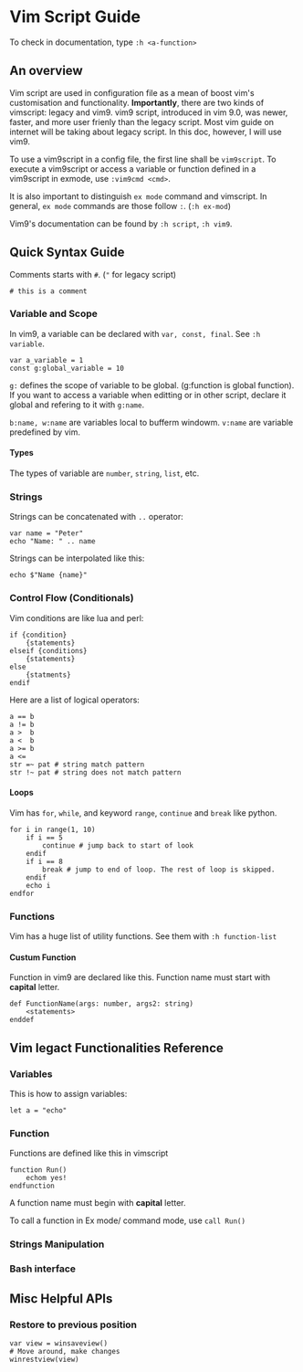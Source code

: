 # Vim Script Guide

To check <a-function> in documentation, type `:h <a-function>`

## An overview

Vim script are used in configuration file as a mean of boost vim's customisation and functionality. **Importantly**, there are two kinds of vimscript: legacy and vim9. vim9 script, introduced in vim 9.0, was newer, faster, and more user frienly than the legacy script. Most vim guide on internet will be taking about legacy script. In this doc, however, I will use vim9.

To use a vim9script in a config file, the first line shall be `vim9script`. To execute a vim9script or access a variable or function defined in a vim9script in exmode, use `:vim9cmd <cmd>`.

It is also important to distinguish `ex mode` command and vimscript. In general, `ex mode` commands are those follow `:`.  (`:h ex-mod`)

Vim9's documentation can be found by `:h script`, `:h vim9`.

## Quick Syntax Guide

Comments starts with `#`. (`"` for legacy script)
```vim9script
# this is a comment
```

### Variable and Scope

In vim9, a variable can be declared with `var, const, final`.  See `:h variable`.

```vim9
var a_variable = 1
const g:global_variable = 10
```

`g:` defines the scope of variable to be global. (g:function is global function). If you want to access a variable when editting or in other script, declare it global and refering to it with `g:name`.

`b:name, w:name` are variables local to bufferm windowm. `v:name` are variable predefined by vim.

#### Types

The types of variable are `number`, `string`, `list`, etc.

### Strings 

Strings can be concatenated with `..` operator:

```vim9
var name = "Peter"
echo "Name: " .. name
```

Strings can be interpolated like this:

```vim9
echo $"Name {name}"
```

### Control Flow (Conditionals)

Vim conditions are like lua and perl:

```vim9
if {condition}
    {statements}
elseif {conditions}
    {statements}
else
    {statments}
endif
```

Here are a list of logical operators:

```
a == b
a != b
a >  b
a <  b
a >= b
a <= 
str =~ pat # string match pattern
str !~ pat # string does not match pattern
```

#### Loops

Vim has `for`, `while`, and keyword `range`, `continue` and `break` like python.

```
for i in range(1, 10)
    if i == 5
        continue # jump back to start of look
    endif
    if i == 8
        break # jump to end of loop. The rest of loop is skipped.
    endif
    echo i
endfor 
```

### Functions

Vim has a huge list of utility functions. See them with `:h function-list`

#### Custum Function

Function in vim9 are declared like this. Function name must start with **capital** letter.

```vim9
def FunctionName(args: number, args2: string)
    <statements>
enddef
```


## Vim legact Functionalities Reference

### Variables

This is how to assign variables:

```
let a = "echo"
```

### Function

Functions are defined like this in vimscript

```
function Run()
    echom yes!
endfunction
```

A function name must begin with **capital** letter.

To call a function in Ex mode/ command mode, use `call Run()`

### Strings Manipulation

### Bash interface

## Misc Helpful APIs

### Restore to previous position

```
var view = winsaveview()
# Move around, make changes
winrestview(view)
```

